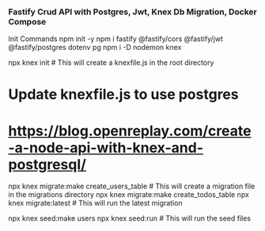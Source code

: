 ### Fastify Crud API with Postgres, Jwt, Knex Db Migration, Docker Compose


Init Commands
npm init -y
npm i fastify @fastify/cors @fastify/jwt @fastify/postgres dotenv pg
npm i -D nodemon knex

npx knex init # This will create a knexfile.js in the root directory
# Update knexfile.js to use postgres
# https://blog.openreplay.com/create-a-node-api-with-knex-and-postgresql/

npx knex migrate:make create_users_table # This will create a migration file in the migrations directory
npx knex migrate:make create_todos_table
npx knex migrate:latest # This will run the latest migration

npx knex seed:make users
npx knex seed:run # This will run the seed files